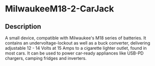 # MilwaukeeM18-2-CarJack

## Description
A small device, compatible with Milwaukee's M18 series of batteries. It contains an undervoltage-lockout as well as a buck converter, delivering adjustable 12 - 14 Volts at 15 Amps to a cigarette lighter outlet, found in most cars. It can be used to power car-ready appliances like USB-PD chargers, camping fridges and inverters.

